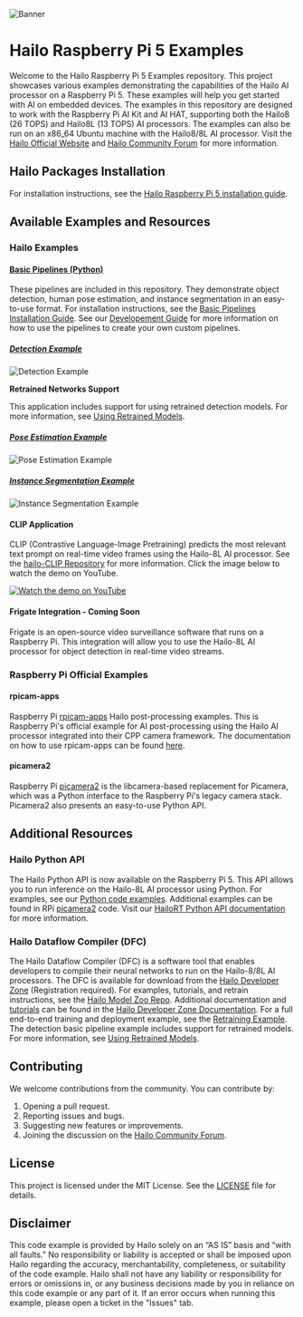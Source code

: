 
![Banner](doc/images/hailo_rpi_examples_banner.png)

# Hailo Raspberry Pi 5 Examples

Welcome to the Hailo Raspberry Pi 5 Examples repository. This project showcases various examples demonstrating the capabilities of the Hailo AI processor on a Raspberry Pi 5. These examples will help you get started with AI on embedded devices.
The examples in this repository are designed to work with the Raspberry Pi AI Kit and AI HAT, supporting both the Hailo8 (26 TOPS) and Hailo8L (13 TOPS) AI processors. The examples can also be run on an x86_64 Ubuntu machine with the Hailo8/8L AI processor.
Visit the [Hailo Official Website](https://hailo.ai/) and [Hailo Community Forum](https://community.hailo.ai/) for more information.

## Hailo Packages Installation

For installation instructions, see the [Hailo Raspberry Pi 5 installation guide](doc/install-raspberry-pi5.md#how-to-set-up-raspberry-pi-5-and-hailo).

## Available Examples and Resources

### Hailo Examples

#### [Basic Pipelines (Python)](doc/basic-pipelines.md#hailo-rpi5-basic-pipelines)

These pipelines are included in this repository. They demonstrate object detection, human pose estimation, and instance segmentation in an easy-to-use format.
For installation instructions, see the [Basic Pipelines Installation Guide](doc/basic-pipelines.md#installation).
See our [Developement Guide](doc/basic-pipelines.md#development-guide) for more information on how to use the pipelines to create your own custom pipelines.


##### [Detection Example](doc/basic-pipelines.md#detection-example)
![Detection Example](doc/images/detection.gif)

**Retrained Networks Support**

This application includes support for using retrained detection models. For more information, see [Using Retrained Models](doc/basic-pipelines.md#using-retrained-models).

##### [Pose Estimation Example](doc/basic-pipelines.md#pose-estimation-example)
![Pose Estimation Example](doc/images/pose_estimation.gif)

##### [Instance Segmentation Example](doc/basic-pipelines.md#instance-segmentation-example)
![Instance Segmentation Example](doc/images/instance_segmentation.gif)

#### CLIP Application

CLIP (Contrastive Language-Image Pretraining) predicts the most relevant text prompt on real-time video frames using the Hailo-8L AI processor.
See the [hailo-CLIP Repository](https://github.com/hailo-ai/hailo-CLIP) for more information.
Click the image below to watch the demo on YouTube.

[![Watch the demo on YouTube](https://img.youtube.com/vi/XXizBHtCLew/0.jpg)](https://youtu.be/XXizBHtCLew)


#### Frigate Integration - Coming Soon

Frigate is an open-source video surveillance software that runs on a Raspberry Pi. This integration will allow you to use the Hailo-8L AI processor for object detection in real-time video streams.

### Raspberry Pi Official Examples

#### rpicam-apps

Raspberry Pi [rpicam-apps](https://www.raspberrypi.com/documentation/computers/camera_software.html#rpicam-apps) Hailo post-processing examples.
This is Raspberry Pi's official example for AI post-processing using the Hailo AI processor integrated into their CPP camera framework.
The documentation on how to use rpicam-apps can be found [here](https://www.raspberrypi.com/documentation/computers/ai.html).

#### picamera2

Raspberry Pi [picamera2](https://github.com/raspberrypi/picamera2) is the libcamera-based replacement for Picamera, which was a Python interface to the Raspberry Pi's legacy camera stack. Picamera2 also presents an easy-to-use Python API.

## Additional Resources

### Hailo Python API
The Hailo Python API is now available on the Raspberry Pi 5. This API allows you to run inference on the Hailo-8L AI processor using Python.
For examples, see our [Python code examples](https://github.com/hailo-ai/Hailo-Application-Code-Examples/tree/main/runtime/python).
Additional examples can be found in RPi [picamera2](#picamera2) code.
Visit our [HailoRT Python API documentation](https://hailo.ai/developer-zone/documentation/hailort-v4-18-0/?page=api%2Fpython_api.html#module-hailo_platform.drivers) for more information.

### Hailo Dataflow Compiler (DFC)

The Hailo Dataflow Compiler (DFC) is a software tool that enables developers to compile their neural networks to run on the Hailo-8/8L AI processors.
The DFC is available for download from the [Hailo Developer Zone](https://hailo.ai/developer-zone/software-downloads/) (Registration required).
For examples, tutorials, and retrain instructions, see the [Hailo Model Zoo Repo](https://github.com/hailo-ai/hailo_model_zoo).
Additional documentation and [tutorials](https://hailo.ai/developer-zone/documentation/dataflow-compiler/latest/?sp_referrer=tutorials/tutorials.html) can be found in the [Hailo Developer Zone Documentation](https://hailo.ai/developer-zone/documentation/).
For a full end-to-end training and deployment example, see the [Retraining Example](doc/retraining-example.md).
The detection basic pipeline example includes support for retrained models. For more information, see [Using Retrained Models](doc/basic-pipelines.md#using-retrained-models).

## Contributing

We welcome contributions from the community. You can contribute by:
1. Opening a pull request.
2. Reporting issues and bugs.
3. Suggesting new features or improvements.
4. Joining the discussion on the [Hailo Community Forum](https://community.hailo.ai/).

## License

This project is licensed under the MIT License. See the [LICENSE](LICENSE) file for details.

## Disclaimer

This code example is provided by Hailo solely on an “AS IS” basis and “with all faults.” No responsibility or liability is accepted or shall be imposed upon Hailo regarding the accuracy, merchantability, completeness, or suitability of the code example. Hailo shall not have any liability or responsibility for errors or omissions in, or any business decisions made by you in reliance on this code example or any part of it. If an error occurs when running this example, please open a ticket in the "Issues" tab.
